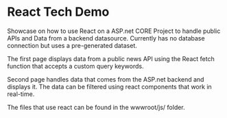 # React Tech Demo

Showcase on how to use React on a ASP.net CORE Project to handle public APIs and Data from a backend datasource.
Currently has no database connection but uses a pre-generated dataset.

The first page displays data from a public news API using the React fetch function that accepts a custom query keywords.

Second page handles data that comes from the ASP.net backend and displays it. The data can be filtered using react components that
work in real-time.

The files that use react can be found in the wwwroot/js/ folder.



